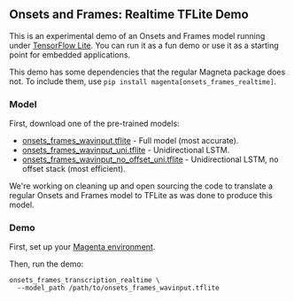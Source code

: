 ## Onsets and Frames: Realtime TFLite Demo

This is an experimental demo of an Onsets and Frames model running under
[TensorFlow Lite](https://www.tensorflow.org/lite). You can run it as a fun
demo or use it as a starting point for embedded applications.

This demo has some dependencies that the regular Magneta package does not.
To include them, use `pip install magenta[onsets_frames_realtime]`.

### Model

First, download one of the pre-trained models:

- [onsets_frames_wavinput.tflite](https://storage.googleapis.com/magentadata/models/onsets_frames_transcription/tflite/onsets_frames_wavinput.tflite) - Full model (most accurate).
- [onsets_frames_wavinput_uni.tflite](https://storage.googleapis.com/magentadata/models/onsets_frames_transcription/tflite/onsets_frames_wavinput_uni.tflite) - Unidirectional LSTM.
- [onsets_frames_wavinput_no_offset_uni.tflite](https://storage.googleapis.com/magentadata/models/onsets_frames_transcription/tflite/onsets_frames_wavinput_no_offset_uni.tflite) - Unidirectional LSTM, no offset stack (most efficient).

We're working on cleaning up and open sourcing the code to translate a regular
Onsets and Frames model to TFLite as was done to produce this model.

### Demo

First, set up your [Magenta environment](/README.md).

Then, run the demo:

```
onsets_frames_transcription_realtime \
  --model_path /path/to/onsets_frames_wavinput.tflite
```
